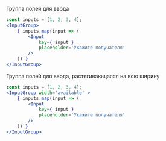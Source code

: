 Группа полей для ввода
```jsx
const inputs = [1, 2, 3, 4];
<InputGroup>
    { inputs.map(input => (
        <Input
            key={ input }
            placeholder='Укажите получателя'
        />
    )) }
</InputGroup>
```

Группа полей для ввода, растягивающаяся на всю ширину
```jsx
const inputs = [1, 2, 3, 4];
<InputGroup width='available' >
    { inputs.map(input => (
        <Input
            key={ input }
            placeholder='Укажите получателя'
        />
    )) }
</InputGroup>
```